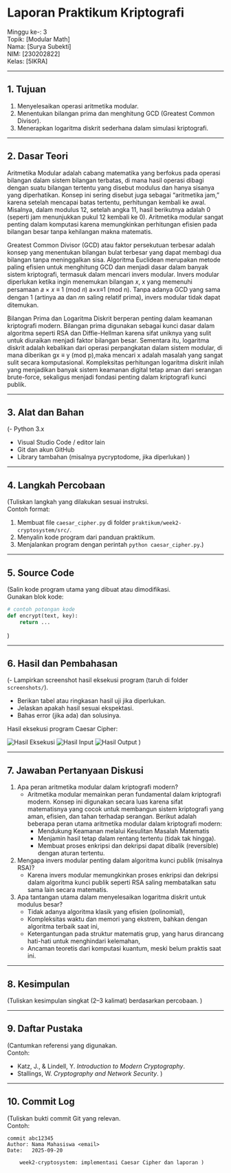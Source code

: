 # Laporan Praktikum Kriptografi
Minggu ke-: 3  
Topik: [Modular Math]  
Nama: [Surya Subekti]  
NIM: [230202822]  
Kelas: [5IKRA]  

---

## 1. Tujuan
1. Menyelesaikan operasi aritmetika modular.
2. Menentukan bilangan prima dan menghitung GCD (Greatest Common Divisor).
3. Menerapkan logaritma diskrit sederhana dalam simulasi kriptografi.

---

## 2. Dasar Teori
Aritmetika Modular adalah cabang matematika yang berfokus pada operasi bilangan dalam sistem bilangan terbatas, di mana hasil operasi dibagi dengan suatu bilangan tertentu yang disebut modulus dan hanya sisanya yang diperhatikan. Konsep ini sering disebut juga sebagai “aritmetika jam,” karena setelah mencapai batas tertentu, perhitungan kembali ke awal. Misalnya, dalam modulus 12, setelah angka 11, hasil berikutnya adalah 0 (seperti jam menunjukkan pukul 12 kembali ke 0). Aritmetika modular sangat penting dalam komputasi karena memungkinkan perhitungan efisien pada bilangan besar tanpa kehilangan makna matematis.

Greatest Common Divisor (GCD) atau faktor persekutuan terbesar adalah konsep yang menentukan bilangan bulat terbesar yang dapat membagi dua bilangan tanpa meninggalkan sisa. Algoritma Euclidean merupakan metode paling efisien untuk menghitung GCD dan menjadi dasar dalam banyak sistem kriptografi, termasuk dalam mencari invers modular. Invers modular diperlukan ketika ingin menemukan bilangan 
𝑥, x yang memenuhi persamaan 𝑎 × 𝑥 ≡ 1 (mod 𝑛) a×x≡1 (mod n). Tanpa adanya GCD yang sama dengan 1 (artinya 𝑎a dan 𝑛n saling relatif prima), invers modular tidak dapat ditemukan.

Bilangan Prima dan Logaritma Diskrit berperan penting dalam keamanan kriptografi modern. Bilangan prima digunakan sebagai kunci dasar dalam algoritma seperti RSA dan Diffie-Hellman karena sifat uniknya yang sulit untuk diuraikan menjadi faktor bilangan besar. Sementara itu, logaritma diskrit adalah kebalikan dari operasi perpangkatan dalam sistem modular, di mana diberikan gx ≡ y (mod p),maka mencari
x adalah masalah yang sangat sulit secara komputasional. Kompleksitas perhitungan logaritma diskrit inilah yang menjadikan banyak sistem keamanan digital tetap aman dari serangan brute-force, sekaligus menjadi fondasi penting dalam kriptografi kunci publik. 

---

## 3. Alat dan Bahan
(- Python 3.x  
- Visual Studio Code / editor lain  
- Git dan akun GitHub  
- Library tambahan (misalnya pycryptodome, jika diperlukan)  )

---

## 4. Langkah Percobaan
(Tuliskan langkah yang dilakukan sesuai instruksi.  
Contoh format:
1. Membuat file `caesar_cipher.py` di folder `praktikum/week2-cryptosystem/src/`.
2. Menyalin kode program dari panduan praktikum.
3. Menjalankan program dengan perintah `python caesar_cipher.py`.)

---

## 5. Source Code
(Salin kode program utama yang dibuat atau dimodifikasi.  
Gunakan blok kode:

```python
# contoh potongan kode
def encrypt(text, key):
    return ...
```
)

---

## 6. Hasil dan Pembahasan
(- Lampirkan screenshot hasil eksekusi program (taruh di folder `screenshots/`).  
- Berikan tabel atau ringkasan hasil uji jika diperlukan.  
- Jelaskan apakah hasil sesuai ekspektasi.  
- Bahas error (jika ada) dan solusinya. 

Hasil eksekusi program Caesar Cipher:

![Hasil Eksekusi](screenshots/output.png)
![Hasil Input](screenshots/input.png)
![Hasil Output](screenshots/output.png)
)

---

## 7. Jawaban Pertanyaan Diskusi
1. Apa peran aritmetika modular dalam kriptografi modern?
   - Aritmetika modular memainkan peran fundamental dalam kriptografi modern. Konsep ini digunakan secara luas karena sifat matematisnya yang cocok untuk membangun sistem kriptografi yang aman, efisien, dan tahan terhadap serangan. Berikut adalah beberapa peran utama aritmetika modular dalam kriptografi modern:
        - Mendukung Keamanan melalui Kesulitan Masalah Matematis
        - Menjamin hasil tetap dalam rentang tertentu (tidak tak hingga).
        - Membuat proses enkripsi dan dekripsi dapat dibalik (reversible) dengan aturan tertentu.
3. Mengapa invers modular penting dalam algoritma kunci publik (misalnya RSA)?
   - Karena invers modular memungkinkan proses enkripsi dan dekripsi dalam algoritma kunci publik seperti RSA saling membatalkan satu sama lain secara matematis.
5. Apa tantangan utama dalam menyelesaikan logaritma diskrit untuk modulus besar?
   - Tidak adanya algoritma klasik yang efisien (polinomial),
   - Kompleksitas waktu dan memori yang ekstrem, bahkan dengan algoritma terbaik saat ini,
   - Ketergantungan pada struktur matematis grup, yang harus dirancang hati-hati untuk menghindari kelemahan,
   - Ancaman teoretis dari komputasi kuantum, meski belum praktis saat ini.
---

## 8. Kesimpulan
(Tuliskan kesimpulan singkat (2–3 kalimat) berdasarkan percobaan.  )

---

## 9. Daftar Pustaka
(Cantumkan referensi yang digunakan.  
Contoh:  
- Katz, J., & Lindell, Y. *Introduction to Modern Cryptography*.  
- Stallings, W. *Cryptography and Network Security*.  )

---

## 10. Commit Log
(Tuliskan bukti commit Git yang relevan.  
Contoh:
```
commit abc12345
Author: Nama Mahasiswa <email>
Date:   2025-09-20

    week2-cryptosystem: implementasi Caesar Cipher dan laporan )
```
